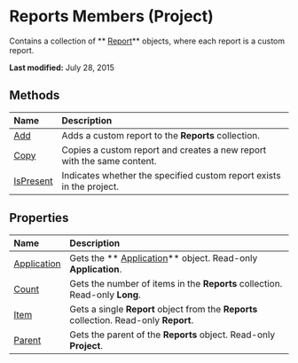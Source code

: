 
# Reports Members (Project)
Contains a collection of  ** [Report](38ef993e-e5cd-b451-06aa-41eb0e93450e.md)** objects, where each report is a custom report.

 **Last modified:** July 28, 2015


## Methods



|**Name**|**Description**|
|:-----|:-----|
| [Add](3ce8e51c-54c6-6cc7-f5ec-c27e0a657f04.md)|Adds a custom report to the  **Reports** collection.|
| [Copy](fd930e98-4200-05e0-67e3-f4d34ae26928.md)|Copies a custom report and creates a new report with the same content.|
| [IsPresent](6040d01a-d187-2f79-945d-1e85b3539a51.md)|Indicates whether the specified custom report exists in the project.|

## Properties



|**Name**|**Description**|
|:-----|:-----|
| [Application](cf1b16b3-dfad-0bf4-df9c-78f5b7fd0c24.md)|Gets the  ** [Application](8eb91712-7784-a102-38c0-19bb056c27e9.md)** object. Read-only **Application**.|
| [Count](8f3d802e-bfeb-fc6f-f3ea-83e70c1b13b6.md)|Gets the number of items in the  **Reports** collection. Read-only **Long**.|
| [Item](d8202579-71de-c606-5a28-af285bca0a05.md)|Gets a single  **Report** object from the **Reports** collection. Read-only **Report**.|
| [Parent](2d200975-cc2f-9933-b9c5-0645a87c83e8.md)|Gets the parent of the  **Reports** object. Read-only **Project**.|
